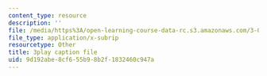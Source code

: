 ```yaml
---
content_type: resource
description: ''
file: /media/https%3A/open-learning-course-data-rc.s3.amazonaws.com/3-091sc-introduction-to-solid-state-chemistry-fall-2010/9d192abe8cf655b98b2f1832460c947a_fFg4uXMpnV0.vtt
file_type: application/x-subrip
resourcetype: Other
title: 3play caption file
uid: 9d192abe-8cf6-55b9-8b2f-1832460c947a
---
```

